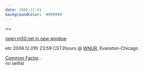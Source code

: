 ```yaml
---
date: 2006.12.01
backgroundColor: '#999999'
---
```


\>>

[open m50.net in new window  
](http://m50.net/)  


etc 2006.12.01fr 23:59 CST2hours @ [WNUR](http://www.thewhale.org/), Evanston-Chicago  

[Common Factor](http://www.commonfactor.net/)...  
no setlist